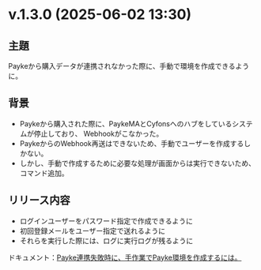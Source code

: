 # v.1.3.0 (2025-06-02 13:30)

## 主題

Paykeから購入データが連携されなかった際に、手動で環境を作成できるように。

## 背景

- Paykeから購入された際に、PaykeMAとCyfonsへのハブをしているシステムが停止しており、 Webhookがこなかった。
- PaykeからのWebhook再送はできないため、手動でユーザーを作成するしかない。
- しかし、手動で作成するために必要な処理が画面からは実行できないため、コマンド追加。

## リリース内容

- ログインユーザーをパスワード指定で作成できるように
- 初回登録メールをユーザー指定で送れるように
- それらを実行した際には、ログに実行ログが残るように

ドキュメント：[Payke連携失敗時に、手作業でPayke環境を作成するには。](https://github.com/cancaodosol/payke-ma/issues/21)
